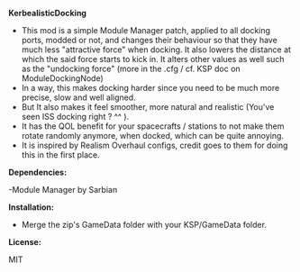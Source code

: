 **KerbealisticDocking**

- This mod is a simple Module Manager patch, applied to all docking ports, modded or not, and changes their behaviour so that they have much less  "attractive force" when docking. It also lowers the distance at which the said force starts to kick in. It alters other values as well such as the "undocking force" (more in the .cfg / cf. KSP doc on ModuleDockingNode)
- In a way, this makes docking harder since you need to be much more precise, slow and well aligned.
- But It also makes it feel smoother, more natural and realistic (You've seen ISS docking right ? ^^ ).
- It has the QOL benefit for your spacecrafts / stations to not make them rotate randomly anymore, when docked, which can be quite annoying.
- It is inspired by Realism Overhaul configs, credit goes to them for doing this in the first place.
 

**Dependencies:**

-Module Manager by Sarbian


**Installation:**

- Merge the zip's GameData folder with your KSP/GameData folder.


**License:**

MIT
